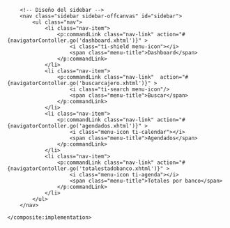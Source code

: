 <?xml version='1.0' encoding='UTF-8' ?>
<!DOCTYPE html PUBLIC "-//W3C//DTD XHTML 1.0 Transitional//EN" "http://www.w3.org/TR/xhtml1/DTD/xhtml1-transitional.dtd">
<html xmlns="http://www.w3.org/1999/xhtml"
      xmlns:h="http://xmlns.jcp.org/jsf/html"
      xmlns:composite="http://java.sun.com/jsf/composite"
      xmlns:p="http://primefaces.org/ui"
      xmlns:jsf="http://xmlns.jcp.org/jsf">
    <composite:interface >
        <composite:attribute name="action" />
    </composite:interface>
    <composite:implementation>

        <!-- Diseño del sidebar -->
        <nav class="sidebar sidebar-offcanvas" id="sidebar">
            <ul class="nav">
                <li class="nav-item">         
                    <p:commandLink class="nav-link" action="#{navigatorContoller.go('dashboard.xhtml')}" >
                        <i class="ti-shield menu-icon"></i>
                        <span class="menu-title">Dashboard</span>
                    </p:commandLink>
                </li>
                <li class="nav-item"> 
                    <p:commandLink class="nav-link"  action="#{navigatorContoller.go('buscarcajero.xhtml')}" >
                        <i class="ti-search menu-icon"/>
                        <span class="menu-title">Buscar</span>
                    </p:commandLink>
                </li>
                <li class="nav-item"> 
                    <p:commandLink class="nav-link" action="#{navigatorContoller.go('agendados.xhtml')}" >
                        <i class="menu-icon ti-calendar"></i>
                        <span class="menu-title">Agendados</span>
                    </p:commandLink>
                </li>
                <li class="nav-item"> 
                    <p:commandLink class="nav-link" action="#{navigatorContoller.go('totalestadobanco.xhtml')}" >
                        <i class="menu-icon ti-agenda"></i>
                        <span class="menu-title">Totales por banco</span>
                    </p:commandLink>
                </li>
            </ul>
        </nav>

    </composite:implementation>
</html>